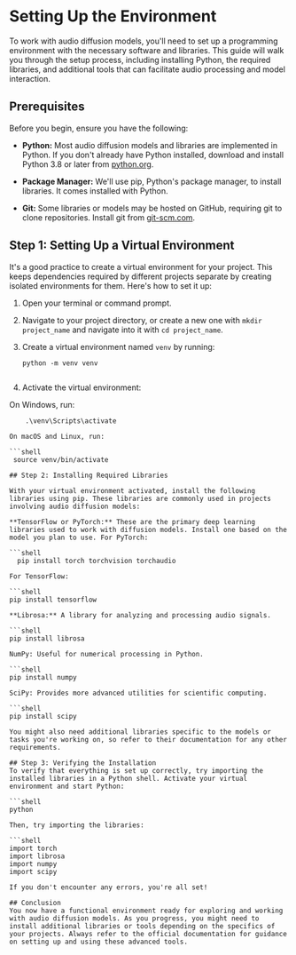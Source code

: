 # Setting Up the Environment

To work with audio diffusion models, you'll need to set up a programming environment with the necessary software and libraries. This guide will walk you through the setup process, including installing Python, the required libraries, and additional tools that can facilitate audio processing and model interaction.

## Prerequisites

Before you begin, ensure you have the following:

- **Python:** Most audio diffusion models and libraries are implemented in Python. If you don't already have Python installed, download and install Python 3.8 or later from [python.org](https://www.python.org/).

- **Package Manager:** We'll use pip, Python's package manager, to install libraries. It comes installed with Python.

- **Git:** Some libraries or models may be hosted on GitHub, requiring git to clone repositories. Install git from [git-scm.com](https://git-scm.com/).

## Step 1: Setting Up a Virtual Environment

It's a good practice to create a virtual environment for your project. This keeps dependencies required by different projects separate by creating isolated environments for them. Here's how to set it up:

1. Open your terminal or command prompt.
2. Navigate to your project directory, or create a new one with `mkdir project_name` and navigate into it with `cd project_name`.
3. Create a virtual environment named `venv` by running:

   ```shell
   python -m venv venv


4. Activate the virtual environment:

On Windows, run:

   ```shell
       .\venv\Scripts\activate

On macOS and Linux, run:

   ```shell
    source venv/bin/activate

## Step 2: Installing Required Libraries

With your virtual environment activated, install the following libraries using pip. These libraries are commonly used in projects involving audio diffusion models:

**TensorFlow or PyTorch:** These are the primary deep learning libraries used to work with diffusion models. Install one based on the model you plan to use. For PyTorch:

   ```shell
     pip install torch torchvision torchaudio

For TensorFlow:

   ```shell
   pip install tensorflow

**Librosa:** A library for analyzing and processing audio signals.

   ```shell
   pip install librosa

NumPy: Useful for numerical processing in Python.

   ```shell
   pip install numpy

SciPy: Provides more advanced utilities for scientific computing.

   ```shell
   pip install scipy

You might also need additional libraries specific to the models or tasks you're working on, so refer to their documentation for any other requirements.

## Step 3: Verifying the Installation
To verify that everything is set up correctly, try importing the installed libraries in a Python shell. Activate your virtual environment and start Python:

   ```shell
   python

Then, try importing the libraries:

   ```shell
   import torch
   import librosa
   import numpy
   import scipy

If you don't encounter any errors, you're all set!

## Conclusion
You now have a functional environment ready for exploring and working with audio diffusion models. As you progress, you might need to install additional libraries or tools depending on the specifics of your projects. Always refer to the official documentation for guidance on setting up and using these advanced tools.
